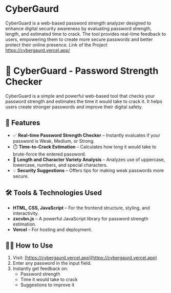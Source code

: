 # CyberGaurd
CyberGuard is a web-based password strength analyzer designed to enhance digital security awareness by evaluating password strength, length, and estimated time to crack. The tool provides real-time feedback to users, empowering them to create more secure passwords and better protect their online presence.
Link of the Project https://cybergaurd.vercel.app/
# 🔐 CyberGuard - Password Strength Checker

CyberGuard is a simple and powerful web-based tool that checks your password strength and estimates the time it would take to crack it. It helps users create stronger passwords and improve their digital safety.

## 🚀 Features

- ✅ **Real-time Password Strength Checker** – Instantly evaluates if your password is Weak, Medium, or Strong.
- ⏱️ **Time-to-Crack Estimation** – Calculates how long it would take to brute-force the entered password.
- 📏 **Length and Character Variety Analysis** – Analyzes use of uppercase, lowercase, numbers, and special characters.
- 💡 **Security Suggestions** – Offers tips for making weak passwords more secure.

## 🛠 Tools & Technologies Used

- **HTML, CSS, JavaScript** – For the frontend structure, styling, and interactivity.
- **zxcvbn.js** – A powerful JavaScript library for password strength estimation.
- **Vercel** – For hosting and deployment.

## 👨‍💻 How to Use

1. Visit: [https://cybergaurd.vercel.app](https://cybergaurd.vercel.app)
2. Enter any password in the input field.
3. Instantly get feedback on:
   - Password strength
   - Time it would take to crack
   - Suggestions to improve it
